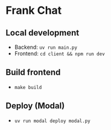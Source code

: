# Frank Chat

## Local development

- Backend: `uv run main.py`
- Frontend: `cd client && npm run dev`

## Build frontend

- `make build`

## Deploy (Modal)

- `uv run modal deploy modal.py`
